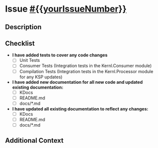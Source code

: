 <!-- 
Please include the issue number in the PR title.
Example: "[#123] Add new feature to bar the foo"
-->

<!-- Link the issue associated with this PR -->
<!-- If no issue is associated with this PR, please create one for tracking purposes -->
# Issue  [#{{yourIssueNumber}}](https://github.com/mattshoe/kernl/issues/{{yourIssueNumber}})

## Description
<!-- Briefly describe the changes introduced by this PR -->

## Checklist
<!-- Replace [ ] with [x] to indicate completion -->

- **I have added tests to cover any code changes**
  - [ ] Unit Tests
  - [ ] Consumer Tests (Integration tests in the Kernl.Consumer module)
  - [ ] Compilation Tests (Integration tests in the Kernl.Processor module for any KSP updates)
- **I have added new documentation for all new code and updated existing documentation:**
  - [ ] KDocs
  - [ ] README.md
  - [ ] docs/*.md
- **I have updated all existing  documentation to reflect any changes:**
  - [ ] KDocs
  - [ ] README.md
  - [ ] docs/*.md

## Additional Context
<!-- Add any other context or screenshots about the PR -->

